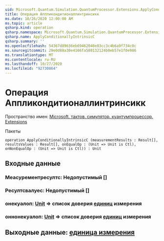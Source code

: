 ```yaml
---
uid: Microsoft.Quantum.Simulation.QuantumProcessor.Extensions.ApplyConditionallyIntrinsicC
title: Операция Аппликондитионаллинтринсикк
ms.date: 10/26/2020 12:00:00 AM
ms.topic: article
qsharp.kind: operation
qsharp.namespace: Microsoft.Quantum.Simulation.QuantumProcessor.Extensions
qsharp.name: ApplyConditionallyIntrinsicC
qsharp.summary: ''
ms.openlocfilehash: 54367d89636eb69462040e83cc3c4b6a9f734c0c
ms.sourcegitcommit: 29e0d88a30e4166fa580132124b0eb57e1f0e986
ms.translationtype: MT
ms.contentlocale: ru-RU
ms.lasthandoff: 10/27/2020
ms.locfileid: "92730864"
---
```

# <a name="applyconditionallyintrinsicc-operation"></a>Операция Аппликондитионаллинтринсикк

Пространство имен: [Microsoft. тактов. симулятор. куантумпроцессор. Extensions](xref:Microsoft.Quantum.Simulation.QuantumProcessor.Extensions)

Пакеты [](https://nuget.org/packages/)




```qsharp
operation ApplyConditionallyIntrinsicC (measurementResults : Result[], resultsValues : Result[], onEqualOp : (Unit => Unit is Ctl), onNonEqualOp : (Unit => Unit is Ctl)) : Unit
```


## <a name="input"></a>Входные данные

### <a name="measurementresults--__invalidresult__"></a>Меасурементресултс: __Недопустимый <Result>__ []




### <a name="resultsvalues--__invalidresult__"></a>Ресултсвалуес: __Недопустимый <Result>__ []




### <a name="onequalop--unit--unit-ctl"></a>онекуалоп: [Unit](xref:microsoft.quantum.lang-ref.unit) => список доверия [единиц](xref:microsoft.quantum.lang-ref.unit) измерения




### <a name="onnonequalop--unit--unit-ctl"></a>оннонекуалоп: [Unit](xref:microsoft.quantum.lang-ref.unit) => список доверия [единиц](xref:microsoft.quantum.lang-ref.unit) измерения





## <a name="output--unit"></a>Выходные данные: [единица измерения](xref:microsoft.quantum.lang-ref.unit)

